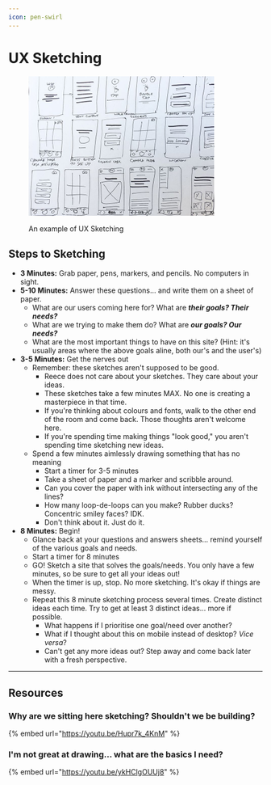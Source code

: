 ```yaml
---
icon: pen-swirl
---
```


# UX Sketching

<div data-full-width="false">

<figure><img src="../../../.gitbook/assets/image.png" alt="" width="368"><figcaption><p>An example of UX Sketching</p></figcaption></figure>

</div>

## Steps to Sketching

* **3 Minutes:** Grab paper, pens, markers, and pencils. No computers in sight.
* **5-10 Minutes:** Answer these questions... and write them on a sheet of paper.
  * What are our users coming here for? What are _**their goals? Their needs?**_
  * What are we trying to make them do? What are _**our goals? Our needs?**_
  * What are the most important things to have on this site? (Hint: it's usually areas where the above goals aline, both our's and the user's)
* **3-5 Minutes:** Get the nerves out
  * Remember: these sketches aren't supposed to be good.&#x20;
    * Reece does not care about your sketches. They care about your ideas.
    * These sketches take a few minutes MAX. No one is creating a masterpiece in that time.
    * If you're thinking about colours and fonts, walk to the other end of the room and come back. Those thoughts aren't welcome here.
    * If you're spending time making things "look good," you aren't spending time sketching new ideas.
  * Spend a few minutes aimlessly drawing something that has no meaning
    * Start a timer for 3-5 minutes
    * Take a sheet of paper and a marker and scribble around.
    * Can you cover the paper with ink without intersecting any of the lines?
    * How many loop-de-loops can you make? Rubber ducks? Concentric smiley faces? IDK.
    * Don't think about it. Just do it.
* **8 Minutes:** Begin!
  * Glance back at your questions and answers sheets... remind yourself of the various goals and needs.
  * Start a timer for 8 minutes
  * GO! Sketch a site that solves the goals/needs. You only have a few minutes, so be sure to get all your ideas out!
  * When the timer is up, stop. No more sketching. It's okay if things are messy.
  * Repeat this 8 minute sketching process several times. Create distinct ideas each time. Try to get at least 3 distinct ideas... more if possible.
    * What happens if I prioritise one goal/need over another?&#x20;
    * What if I thought about this on mobile instead of desktop? _Vice versa_?
    * Can't get any more ideas out? Step away and come back later with a fresh perspective.

***

## Resources

### Why are we sitting here sketching? Shouldn't we be building?

{% embed url="https://youtu.be/Hupr7k_4KnM" %}

### I'm not great at drawing... what are the basics I need?

{% embed url="https://youtu.be/ykHClgOUUj8" %}



